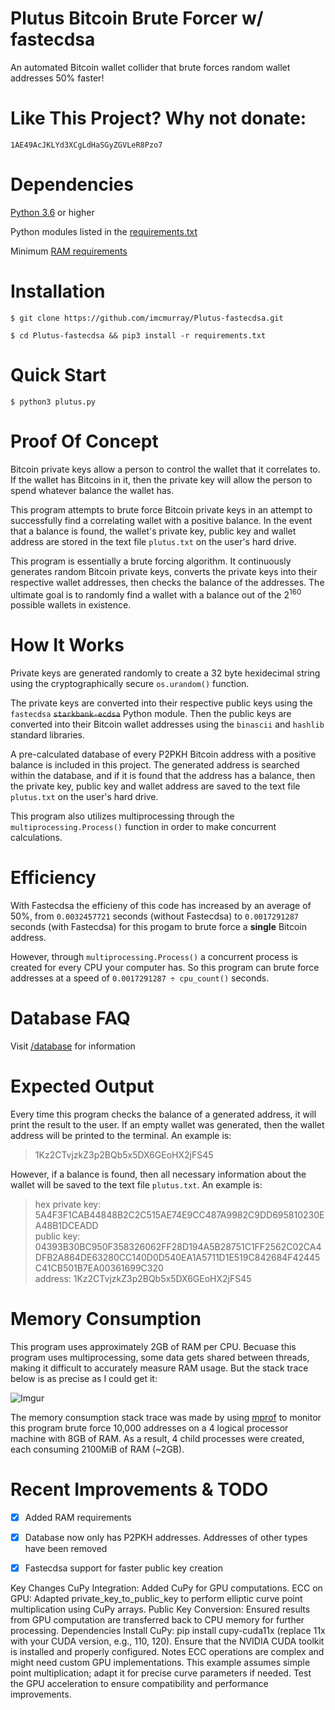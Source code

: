 # Plutus Bitcoin Brute Forcer w/ fastecdsa

An automated Bitcoin wallet collider that brute forces random wallet addresses 50% faster!

# Like This Project? Why not donate:

```
1AE49AcJKLYd3XCgLdHaSGyZGVLeR8Pzo7
```

# Dependencies

<a href="https://www.python.org/downloads/">Python 3.6</a> or higher

Python modules listed in the <a href="/requirements.txt">requirements.txt<a/>
  
Minimum <a href="#memory-consumption">RAM requirements</a>

# Installation

```
$ git clone https://github.com/imcmurray/Plutus-fastecdsa.git

$ cd Plutus-fastecdsa && pip3 install -r requirements.txt
```

# Quick Start

```
$ python3 plutus.py
```

# Proof Of Concept

Bitcoin private keys allow a person to control the wallet that it correlates to. If the wallet has Bitcoins in it, then the private key will allow the person to spend whatever balance the wallet has. 

This program attempts to brute force Bitcoin private keys in an attempt to successfully find a correlating wallet with a positive balance. In the event that a balance is found, the wallet's private key, public key and wallet address are stored in the text file `plutus.txt` on the user's hard drive.

This program is essentially a brute forcing algorithm. It continuously generates random Bitcoin private keys, converts the private keys into their respective wallet addresses, then checks the balance of the addresses. The ultimate goal is to randomly find a wallet with a balance out of the 2<sup>160</sup> possible wallets in existence.

# How It Works

Private keys are generated randomly to create a 32 byte hexidecimal string using the cryptographically secure `os.urandom()` function.

The private keys are converted into their respective public keys using the `fastecdsa` ~~`starkbank-ecdsa`~~ Python module. Then the public keys are converted into their Bitcoin wallet addresses using the `binascii` and `hashlib` standard libraries.

A pre-calculated database of every P2PKH Bitcoin address with a positive balance is included in this project. The generated address is searched within the database, and if it is found that the address has a balance, then the private key, public key and wallet address are saved to the text file `plutus.txt` on the user's hard drive.

This program also utilizes multiprocessing through the `multiprocessing.Process()` function in order to make concurrent calculations.

# Efficiency

With Fastecdsa the efficieny of this code has increased by an average of 50%, from `0.0032457721` seconds (without Fastecdsa) to `0.0017291287` seconds (with Fastecdsa) for this progam to brute force a __single__ Bitcoin address. 

However, through `multiprocessing.Process()` a concurrent process is created for every CPU your computer has. So this program can brute force addresses at a speed of `0.0017291287 ÷ cpu_count()` seconds.

# Database FAQ

Visit <a href="/database/">/database</a> for information

# Expected Output

Every time this program checks the balance of a generated address, it will print the result to the user. If an empty wallet was generated, then the wallet address will be printed to the terminal. An example is:

>1Kz2CTvjzkZ3p2BQb5x5DX6GEoHX2jFS45

However, if a balance is found, then all necessary information about the wallet will be saved to the text file `plutus.txt`. An example is:

>hex private key: 5A4F3F1CAB44848B2C2C515AE74E9CC487A9982C9DD695810230EA48B1DCEADD<br/>
>public key: 04393B30BC950F358326062FF28D194A5B28751C1FF2562C02CA4DFB2A864DE63280CC140D0D540EA1A5711D1E519C842684F42445C41CB501B7EA00361699C320<br/>
>address: 1Kz2CTvjzkZ3p2BQb5x5DX6GEoHX2jFS45<br/>

# Memory Consumption

This program uses approximately 2GB of RAM per CPU. Becuase this program uses multiprocessing, some data gets shared between threads, making it difficult to accurately measure RAM usage. But the stack trace below is as precise as I could get it:

![Imgur](https://i.imgur.com/9Cq0yf3.png)

The memory consumption stack trace was made by using <a href="https://pypi.org/project/memory-profiler/">mprof</a> to monitor this program brute force 10,000 addresses on a 4 logical processor machine with 8GB of RAM. As a result, 4 child processes were created, each consuming 2100MiB of RAM (~2GB).

# Recent Improvements & TODO

- [X] Added RAM requirements

- [X] Database now only has P2PKH addresses. Addresses of other types have been removed

- [X] Fastecdsa support for faster public key creation

Key Changes
CuPy Integration: Added CuPy for GPU computations.
ECC on GPU: Adapted private_key_to_public_key to perform elliptic curve point multiplication using CuPy arrays.
Public Key Conversion: Ensured results from GPU computation are transferred back to CPU memory for further processing.
Dependencies
Install CuPy: pip install cupy-cuda11x (replace 11x with your CUDA version, e.g., 110, 120).
Ensure that the NVIDIA CUDA toolkit is installed and properly configured.
Notes
ECC operations are complex and might need custom GPU implementations. This example assumes simple point multiplication; adapt it for precise curve parameters if needed.
Test the GPU acceleration to ensure compatibility and performance improvements.
